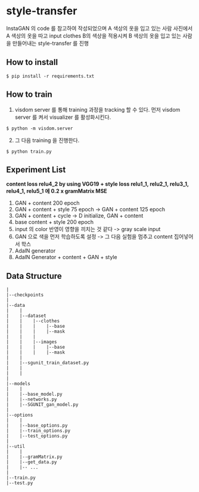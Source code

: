 # style-transfer

InstaGAN 의 code 를 참고하여 작성되었으며 A 색상의 옷을 입고 있는 사람 사진에서 A 색상의 옷을 따고 input clothes B의 색상을 적용시켜 B 색상의 옷을 입고 있는 사람을 만들어내는 style-transfer 를 진행

## How to install 
```
$ pip install -r requirements.txt
```

## How to train
1. visdom server 를 통해 training 과정을 tracking 할 수 있다. 먼저 visdom server 를 켜서 visualizer 를 활성화시킨다. 
```
$ python -m visdom.server
```
2. 그 다음 training 을 진행한다. 
```
$ python train.py
```

## Experiment List
**content loss relu4_2 by using VGG19 + style loss relu1_1, relu2_1, relu3_1, relu4_1, relu5_1 에 0.2 x gramMatrix MSE**

1. GAN + content 200 epoch
2. GAN + content + style 75 epoch -> GAN + content 125 epoch
3. GAN + content + cycle -> D initialize, GAN + content
4. base content + style 200 epoch
5. input 의 color 반영이 영향을 끼치는 것 같다 -> gray scale input 
6. GAN 으로 색을 먼저 학습하도록 설정 -> 그 다음 실험을 멈추고 content 집어넣어서 학스 
7. AdalN generator 
8. AdalN Generator + content + GAN + style 

## Data Structure 
```
|
|--checkpoints
|
|--data 
|    |
|    |--dataset
|    |    |--clothes
|    |    |    |--base
|    |    |    |--mask
|    |    |
|    |    |--images
|    |    |    |--base
|    |    |    |--mask
|    |
|    |--sgunit_train_dataset.py
|    |
|    |
|    
|--models 
|    |
|    |--base_model.py
|    |--networks.py
|    |--SGUNIT_gan_model.py
|
|--options
|    |
|    |--base_options.py
|    |--train_options.py
|    |--test_options.py
|    
|--util
|    |
|    |--gramMatrix.py
|    |--get_data.py
|    |-- ...
|
|--train.py
|--test.py
```
